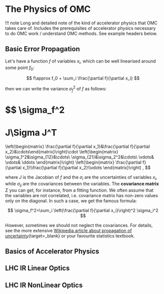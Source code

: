 # The Physics of OMC

!!! note
    Long and detailed note of the kind of accelerator physics that OMC takes care of.
    Includes the prerequisites of accelerator physics necessary to do OMC work / understand OMC methods.
    See example headers below.

## Basic Error Propagation

Let's have a function $f$ of variables $x_i$, which can be well linearised around some point $f_0$:

$$
f\approx f_0 + \sum_i \frac{\partial f}{\partial x_i}
$$

then we can write the variance $\sigma_f^2$ of $f$ as follows:

$$
\sigma_f^2
=
J\Sigma J^T
=
\left(\begin{matrix} \frac{\partial f}{\partial x_1}&\frac{\partial f}{\partial x_2}&\cdots\end{matrix}\right)\cdot
\left(\begin{matrix} \sigma_1^2&\sigma_{12}&\cdots\\ \sigma_{21}&\sigma_2^2&\cdots\\ \vdots& \vdots& \ddots \end{matrix}\right)
\left(\begin{matrix} \frac{\partial f}{\partial x_1}\\\frac{\partial f}{\partial x_2}\\\vdots \end{matrix}\right)
,
$$

where $J$ is the Jacobian of $f$ and the $\sigma_i$ are the uncertainties of variables $x_i$, while $\sigma_{ij}$ are the covariances between the variables.
The **covariance matrix** $\Sigma$ you can get, for instance, from a fitting function.
We often assume that the variables are not correlated, i.e. covariance matrix has non-zero values only on the diagonal.
In such a case, we get the famous formula:

$$
\sigma_f^2=\sum_i \left(\frac{\partial f}{\partial x_i}\right)^2 \sigma_i^2  
$$

However, sometimes we should not neglect the covariances.
For details, see the more extensive [Wikipedia article about propagation of uncertainty][wiki_propagation_uncertainty]{target=_blank} or your favourite statistics textbook.

## Basics of Accelerator Physics

## LHC IR Linear Optics

## LHC IR NonLinear Optics


[wiki_propagation_uncertainty]: https://en.wikipedia.org/wiki/Propagation_of_uncertainty